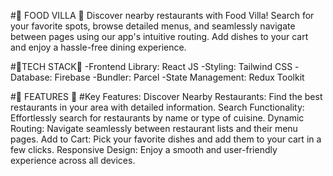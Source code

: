 #🚀 FOOD VILLA 🚀
Discover nearby restaurants with Food Villa! Search for your favorite spots, browse detailed menus, and seamlessly navigate between pages using our app's intuitive routing. Add dishes to your cart and enjoy a hassle-free dining experience.

  #🚀TECH STACK🚀
   -Frontend Library: React JS
   -Styling: Tailwind CSS
   -Database: Firebase
   -Bundler: Parcel
   -State Management: Redux Toolkit

  #🚀 FEATURES 🚀
 #Key Features:
Discover Nearby Restaurants: Find the best restaurants in your area with detailed information.
Search Functionality: Effortlessly search for restaurants by name or type of cuisine.
Dynamic Routing: Navigate seamlessly between restaurant lists and their menu pages.
Add to Cart: Pick your favorite dishes and add them to your cart in a few clicks.
Responsive Design: Enjoy a smooth and user-friendly experience across all devices.

